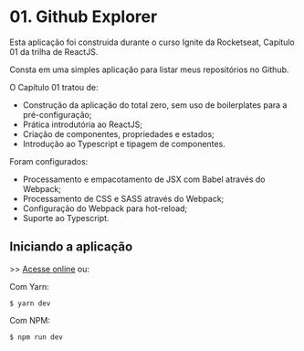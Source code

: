 # 01. Github Explorer
Esta aplicação foi construida durante o curso Ignite da Rocketseat, Capítulo 01
da trilha de ReactJS.

Consta em uma simples aplicação para listar meus repositórios no Github.

O Capítulo 01 tratou de:
* Construção da aplicação do total zero, sem uso de boilerplates para a pré-configuração;
* Prática introdutória ao ReactJS;
* Criação de componentes, propriedades e estados;
* Introdução ao Typescript e tipagem de componentes.

Foram configurados:
* Processamento e empacotamento de JSX com Babel através do Webpack;
* Processamento de CSS e SASS através do Webpack;
* Configuração do Webpack para hot-reload;
* Suporte ao Typescript.

## Iniciando a aplicação

\>\> [Acesse online](https://mvitor.dev/github-explorer/) ou:

Com Yarn:

```
$ yarn dev
```

Com NPM:

```
$ npm run dev
```

